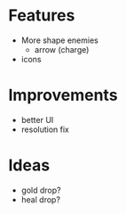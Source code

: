 # Features

- More shape enemies
    - arrow (charge)
- icons


# Improvements

- better UI
- resolution fix

# Ideas

- gold drop?
- heal drop?